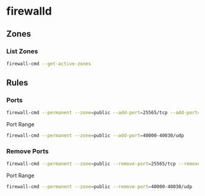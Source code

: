 # firewalld

## Zones

### List Zones

```bash
firewall-cmd --get-active-zones
```

## Rules

### Ports

```bash
firewall-cmd --permanent --zone=public --add-port=25565/tcp --add-port=19132/udp
```

Port Range

```bash
firewall-cmd --permanent --zone=public --add-port=40000-40030/udp
```

### Remove Ports

```bash
firewall-cmd --permanent --zone=public --remove-port=25565/tcp --remove-port=19132/udp
```

Port Range

```bash
firewall-cmd --permanent --zone=public --remove-port=40000-40030/udp
```

